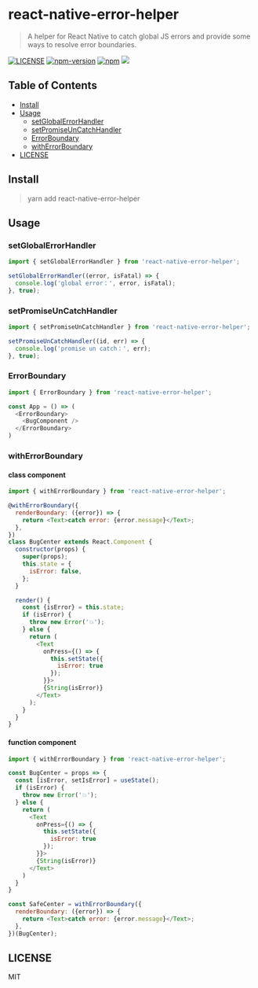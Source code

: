 # react-native-error-helper

> A helper for React Native to catch global JS errors and provide some ways to resolve error boundaries.


[![LICENSE](https://img.shields.io/badge/license-MIT-blue)](./LICENSE)
[![npm-version](https://img.shields.io/npm/v/react-native-error-helper)](https://www.npmjs.com/package/react-native-error-helper)
[![npm](https://img.shields.io/npm/dm/react-native-error-helper.svg)](https://www.npmjs.com/package/react-native-error-helper)
[![](https://img.shields.io/github/release-date/iChengbo/react-native-error-helper)](https://github.com/iChengbo/react-native-error-helper)


<!-- [![https://nodei.co/npm/react-native-error-helper.png?downloads=true&downloadRank=true&stars=true](https://nodei.co/npm/react-native-error-helper.png?downloads=true&downloadRank=true&stars=true)](https://www.npmjs.com/package/react-native-error-helper) -->


## Table of Contents
- [Install](#Install)
- [Usage](#Usage)
  - [setGlobalErrorHandler](#setGlobalErrorHandler)
  - [setPromiseUnCatchHandler](#setPromiseUnCatchHandler)
  - [ErrorBoundary](#ErrorBoundary)
  - [withErrorBoundary](#withErrorBoundary)
- [LICENSE](#LICENSE)


## Install

> yarn add react-native-error-helper

## Usage

### setGlobalErrorHandler

```js
import { setGlobalErrorHandler } from 'react-native-error-helper';

setGlobalErrorHandler((error, isFatal) => {
  console.log('global error：', error, isFatal);
}, true);
```

### setPromiseUnCatchHandler

```js
import { setPromiseUnCatchHandler } from 'react-native-error-helper';

setPromiseUnCatchHandler((id, err) => {
  console.log('promise un catch：', err);
}, true);
```

### ErrorBoundary

```js
import { ErrorBoundary } from 'react-native-error-helper';

const App = () => (
  <ErrorBoundary>
    <BugComponent />
  </ErrorBoundary>
)
```

### withErrorBoundary

#### class component

```js
import { withErrorBoundary } from 'react-native-error-helper';

@withErrorBoundary({
  renderBoundary: ({error}) => {
    return <Text>catch error: {error.message}</Text>;
  },
})
class BugCenter extends React.Component {
  constructor(props) {
    super(props);
    this.state = {
      isError: false,
    };
  }

  render() {
    const {isError} = this.state;
    if (isError) {
      throw new Error('💥');
    } else {
      return (
        <Text
          onPress={() => {
            this.setState({
              isError: true
            });
          }}>
          {String(isError)}
        </Text>
      );
    }
  }
}
```
#### function component

```js
import { withErrorBoundary } from 'react-native-error-helper';

const BugCenter = props => {
  const [isError, setIsError] = useState();
  if (isError) {
    throw new Error('💥');
  } else {
    return (
      <Text
        onPress={() => {
          this.setState({
            isError: true
          });
        }}>
        {String(isError)}
      </Text>
    )
  }
}

const SafeCenter = withErrorBoundary({
  renderBoundary: ({error}) => {
    return <Text>catch error: {error.message}</Text>;
  },
})(BugCenter);
```

## LICENSE

MIT
